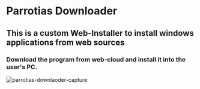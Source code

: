 # Parrotias Downloader  

## This is a custom Web-Installer to install windows applications from web sources 

### Download the program from web-cloud and install it into the user's PC.

![parrotias-downlaoder-capture](https://github.com/Steelzen/parrotias-downloader/assets/94742043/c2e69e82-c4d0-4ec4-8e95-e621370ec70f)
